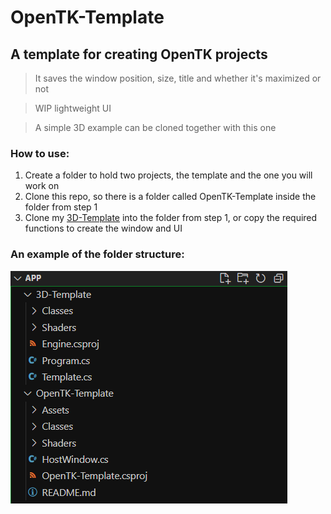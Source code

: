 # OpenTK-Template
## A template for creating OpenTK projects
> It saves the window position, size, title and whether it's maximized or not

> WIP lightweight UI

> A simple 3D example can be cloned together with this one

### How to use:
1. Create a folder to hold two projects, the template and the one you will work on
2. Clone this repo, so there is a folder called OpenTK-Template inside the folder from step 1
3. Clone my [3D-Template](https://github.com/Oskis-Poskis/3D-Template) into the folder from step 1, or copy the required functions to create the window and UI

### An example of the folder structure:
![Example](Assets/folders.png)
